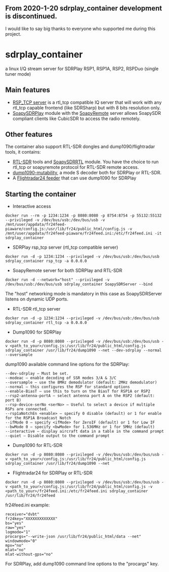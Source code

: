 ## From 2020-1-20 sdrplay_container development is discontinued.

I would like to say big thanks to everyone who supported me during this project.

# sdrplay_container
a linux I/Q stream server for SDRPlay RSP1, RSP1A, RSP2, RSPDuo (single tuner mode)

## Main features
- [RSP_TCP server](https://github.com/f4fhh/rsp_tcp) is a rtl_tcp compatible IQ server that will work with any rtl_tcp capable frontend (like SDRSharp) but with 8 bits resolution only.
- [SoapySDRPlay](https://github.com/pothosware/SoapySDRPlay) module with the [SoapyRemote](https://github.com/pothosware/SoapyRemote) server allows SoapySDR compliant clients like CubicSDR to access the radio remotely.

## Other features
The container also support RTL-SDR dongles and dump1090/flightradar tools, it contains:
- [RTL-SDR](https://github.com/osmocom/rtl-sdr) tools and [SoapySDRRTL](https://github.com/pothosware/SoapyRTLSDR) module. You have the choice to run rtl_tcp or soapyremote protocol for RTL-SDR remote access.
- [dump1090-mutability](https://github.com/mutability/dump1090), a mode S decoder both for SDRPlay or RTL-SDR.
- A [Flightradar24 feeder](https://www.flightradar24.com/share-your-data) that can use dump1090 for SDRPlay

## Starting the container
- Interactive access
```shell
docker run --rm -p 1234:1234 -p 8080:8080 -p 8754:8754 -p 55132:55132 --privileged -v /dev/bus/usb:/dev/bus/usb -v  /mnt/user/appdata/fr24feed-piaware/config.js:/usr/lib/fr24/public_html/config.js -v /mnt/user/appdata/fr24feed-piaware/fr24feed.ini:/etc/fr24feed.ini -it sdrplay_container
```
- SDRPlay rsp_tcp server (rtl_tcp compatible server)
```shell
docker run -d -p 1234:1234 --privileged -v /dev/bus/usb:/dev/bus/usb sdrplay_container rsp_tcp -a 0.0.0.0
```
- SoapyRemote server for both SDRPlay and RTL-SDR
```shell
docker run -d --network="host" --privileged -v /dev/bus/usb:/dev/bus/usb sdrplay_container SoapySDRServer --bind
```
The "host" networking mode is mandatory in this case as SoapySDRServer listens on dynamic UDP ports.
- RTL-SDR rtl_tcp server
```shell
docker run -d -p 1234:1234 --privileged -v /dev/bus/usb:/dev/bus/usb sdrplay_container rtl_tcp -a 0.0.0.0
```
- Dump1090 for SDRPlay
```shell
docker run -d -p 8080:8080 --privileged -v /dev/bus/usb:/dev/bus/usb -v <path_to_your>/config.js:/usr/lib/fr24/public_html/config.js sdrplay_container /usr/lib/fr24/dump1090 --net --dev-sdrplay --normal --oversample
```
dump1090 available command line options for the SDRPlay:
```
--dev-sdrplay – Must be set. 
--modeac – enable decoding of SSR modes 3/A & 3/C 
--oversample – use the 8MHz demodulator (default: 2MHz demodulator) 
--normal – this configures the RSP for standard options 
--enable-BiasT – use this to turn on the BiasT for RSP1A or RSP2 
--rsp2-antenna-portA – select antenna port A on the RSP2 (default: port B) 
--rsp-device-serNo <serNo> – Useful to select a device if multiple RSPs are connected. 
--rsp1aNotchEn <enable> – specify 0 disable (default) or 1 for enable for the RSP1A Broadcast Notch 
--ifMode 0 – specify <ifMode> for ZeroIF (default) or 1 for Low IF 
--bwMode 0 – specify <bwMode> for 1.536MHz or 1 for 5MHz (default) 
--interactive – display aircraft data in a table in the command prompt 
--quiet – Disable output to the command prompt 
```
- Dump1090 for RTL-SDR
```shell
docker run -d -p 8080:8080 --privileged -v /dev/bus/usb:/dev/bus/usb -v <path_to_your>/config.js:/usr/lib/fr24/public_html/config.js sdrplay_container /usr/lib/fr24/dump1090 --net
```
- Flightradar24 for SDRPlay or RTL-SDR
```shell
docker run -d -p 8080:8080 --privileged -v /dev/bus/usb:/dev/bus/usb -v <path_to_your>/config.js:/usr/lib/fr24/public_html/config.js -v <path_to_your>/fr24feed.ini:/etc/fr24feed.ini sdrplay_container /usr/lib/fr24/fr24feed
```
fr24feed.ini example:
```
receiver="dvbt"
fr24key="XXXXXXXXXXXXX"
bs="yes"
raw="yes"
logmode="1"
procargs="--write-json /usr/lib/fr24/public_html/data --net"
windowmode="0"
mpx="no"
mlat="no"
mlat-without-gps="no"
```
For SDRPlay, add dump1090 command line options to the "procargs" key.

